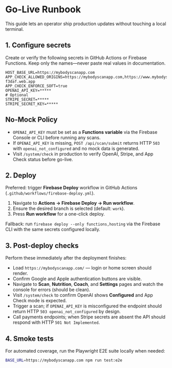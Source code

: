 # Go-Live Runbook

This guide lets an operator ship production updates without touching a local terminal.

## 1. Configure secrets
Create or verify the following secrets in GitHub Actions or Firebase Functions. Keep only the names—never paste real values in documentation.

```
HOST_BASE_URL=https://mybodyscanapp.com
APP_CHECK_ALLOWED_ORIGINS=https://mybodyscanapp.com,https://www.mybodyscanapp.com,https://mybodyscan-f3daf.web.app
APP_CHECK_ENFORCE_SOFT=true
OPENAI_API_KEY=*****
# Optional
STRIPE_SECRET=*****
STRIPE_SECRET_KEY=*****
```

## No-Mock Policy

- `OPENAI_API_KEY` must be set as a **Functions variable** via the Firebase Console or CLI before running any scans.
- If `OPENAI_API_KEY` is missing, `POST /api/scan/submit` returns HTTP `503` with `openai_not_configured` and no mock data is generated.
- Visit `/system/check` in production to verify OpenAI, Stripe, and App Check status before go-live.

## 2. Deploy
Preferred: trigger **Firebase Deploy** workflow in GitHub Actions (`.github/workflows/firebase-deploy.yml`).

1. Navigate to **Actions → Firebase Deploy → Run workflow**.
2. Ensure the desired branch is selected (default: `work`).
3. Press **Run workflow** for a one-click deploy.

Fallback: run `firebase deploy --only functions,hosting` via the Firebase CLI with the same secrets configured locally.

## 3. Post-deploy checks
Perform these immediately after the deployment finishes:

- Load `https://mybodyscanapp.com/` — login or home screen should render.
- Confirm Google and Apple authentication buttons are visible.
- Navigate to **Scan**, **Nutrition**, **Coach**, and **Settings** pages and watch the console for errors (should be clean).
- Visit `/system/check` to confirm OpenAI shows **Configured** and App Check mode is expected.
- Trigger a scan; if `OPENAI_API_KEY` is misconfigured the endpoint should return HTTP `503 openai_not_configured` by design.
- Call payments endpoints; when Stripe secrets are absent the API should respond with HTTP `501 Not Implemented`.

## 4. Smoke tests
For automated coverage, run the Playwright E2E suite locally when needed:

```bash
BASE_URL=https://mybodyscanapp.com npm run test:e2e
```
